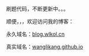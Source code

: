 刷题代码，不断更新中。。。

顺便，，，欢迎访问我的博客：

永久域名：[blog.wlkol.cn](blog.wlkol.cn)

真实域名：[wanglikang.github.io](wanglikang.github.io)
